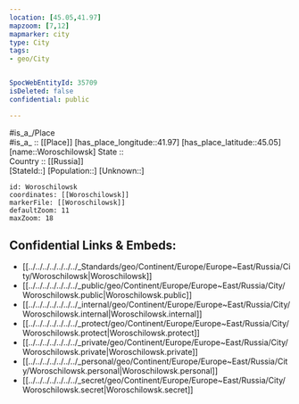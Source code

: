 ```yaml
---
location: [45.05,41.97] 
mapzoom: [7,12] 
mapmarker: city 
type: City
tags:
- geo/City


SpocWebEntityId: 35709
isDeleted: false
confidential: public

---
```

#is_a_/Place  
#is_a_ :: [[Place]] 
[has_place_longitude::41.97] 
[has_place_latitude::45.05] 
[name::Woroschilowsk] 
State ::  
Country :: [[Russia]]  
[StateId::] 
[Population::] 
[Unknown::] 


```leaflet
id: Woroschilowsk
coordinates: [[Woroschilowsk]] 
markerFile: [[Woroschilowsk]] 
defaultZoom: 11 
maxZoom: 18
```


## Confidential Links & Embeds: 
- [[../../../../../../../_Standards/geo/Continent/Europe/Europe~East/Russia/City/Woroschilowsk|Woroschilowsk]] 
- [[../../../../../../../_public/geo/Continent/Europe/Europe~East/Russia/City/Woroschilowsk.public|Woroschilowsk.public]] 
- [[../../../../../../../_internal/geo/Continent/Europe/Europe~East/Russia/City/Woroschilowsk.internal|Woroschilowsk.internal]] 
- [[../../../../../../../_protect/geo/Continent/Europe/Europe~East/Russia/City/Woroschilowsk.protect|Woroschilowsk.protect]] 
- [[../../../../../../../_private/geo/Continent/Europe/Europe~East/Russia/City/Woroschilowsk.private|Woroschilowsk.private]] 
- [[../../../../../../../_personal/geo/Continent/Europe/Europe~East/Russia/City/Woroschilowsk.personal|Woroschilowsk.personal]] 
- [[../../../../../../../_secret/geo/Continent/Europe/Europe~East/Russia/City/Woroschilowsk.secret|Woroschilowsk.secret]] 
